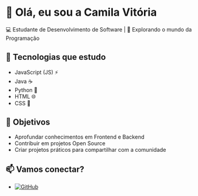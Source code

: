 # 👋 Olá, eu sou a Camila Vitória  

💻 Estudante de Desenvolvimento de Software | 🚀 Explorando o mundo da Programação  

## 🔧 Tecnologias que estudo
- JavaScript (JS) ⚡  
- Java ☕  
- Python 🐍  
- HTML 🌐  
- CSS 🎨  

## 🌱 Objetivos
- Aprofundar conhecimentos em Frontend e Backend  
- Contribuir em projetos Open Source  
- Criar projetos práticos para compartilhar com a comunidade  

## 📫 Vamos conectar?
- [![GitHub](https://img.shields.io/badge/GitHub-black?style=flat&logo=github)](https://github.com/Eu-Vitoria)
